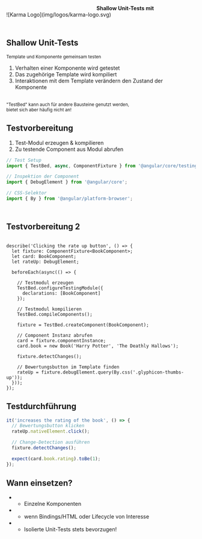 <div style="margin-left:240px;text-align:left"><strong>Shallow Unit-Tests mit</strong></div>
![Karma Logo](img/logos/karma-logo.svg) <!-- .element: width="50%" -->




## <br>Shallow Unit-Tests
<small>Template und Komponente gemeinsam testen</small>

1. Verhalten einer Komponente wird getestet
2. Das zugehörige Template wird kompiliert
3. Interaktionen mit dem Template verändern den Zustand der Komponente

<br>
<small>"TestBed" kann auch für andere Bausteine genutzt werden,<br>bietet sich aber häufig nicht an!</small>




## Testvorbereitung

1. Test-Modul erzeugen & kompilieren
2. Zu testende Component aus Modul abrufen


```typescript
// Test Setup
import { TestBed, async, ComponentFixture } from '@angular/core/testing';

// Inspektion der Component
import { DebugElement } from '@angular/core';

// CSS-Selektor
import { By } from '@angular/platform-browser';
```




## <br>Testvorbereitung 2

```typescript|small

describe('Clicking the rate up button', () => {
  let fixture: ComponentFixture<BookComponent>;
  let card: BookComponent;
  let rateUp: DebugElement;

  beforeEach(async(() => {

    // Testmodul erzeugen
    TestBed.configureTestingModule({
      declarations: [BookComponent]
    });

    // Testmodul kompilieren
    TestBed.compileComponents();

    fixture = TestBed.createComponent(BookComponent);

    // Component Instanz abrufen
    card = fixture.componentInstance;
    card.book = new Book('Harry Potter', 'The Deathly Hallows');

    fixture.detectChanges();

    // Bewertungsbutton im Template finden
    rateUp = fixture.debugElement.query(By.css('.glyphicon-thumbs-up'));
  }));
});
```




## Testdurchführung

```typescript
it('increases the rating of the book', () => {
  // Bewertungsbutton klicken
  rateUp.nativeElement.click();

  // Change-Detection ausführen
  fixture.detectChanges();

  expect(card.book.rating).toBe(1);
});
```




## Wann einsetzen?

* * Einzelne Komponenten
* * wenn Bindings/HTML oder Lifecycle von Interesse
* * Isolierte Unit-Tests stets bevorzugen!
